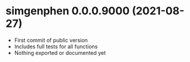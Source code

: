 # simgenphen 0.0.0.9000 (2021-08-27)

- First commit of public version
- Includes full tests for all functions
- Nothing exported or documented yet
